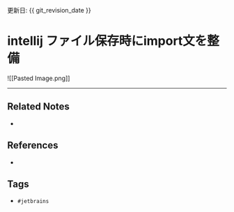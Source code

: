 更新日: {{ git_revision_date }}

# intellij ファイル保存時にimport文を整備
![[Pasted Image.png]]

---
## Related Notes
- 

## References
- 

## Tags
- `#jetbrains` 